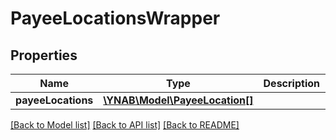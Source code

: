 # PayeeLocationsWrapper

## Properties
Name | Type | Description | Notes
------------ | ------------- | ------------- | -------------
**payeeLocations** | [**\YNAB\Model\PayeeLocation[]**](PayeeLocation.md) |  | 

[[Back to Model list]](../README.md#documentation-for-models) [[Back to API list]](../README.md#documentation-for-api-endpoints) [[Back to README]](../README.md)


